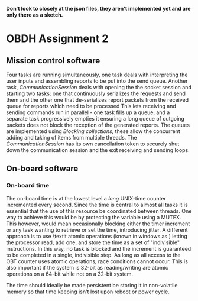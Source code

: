 **Don't look to closely at the json files, they aren't implemented yet and are only there as a sketch.**
# OBDH Assignment 2
## Mission control software

Four tasks are running simultaneously, one task deals with interpreting the user inputs and assembling reports to be put into the send queue. 
Another task, _CommunicationSession_ deals with opening the the socket session and starting two tasks:  one that continuously serializes the requests and send them and the other one that de-serializes report packets from the received queue for reports which need to be processed This lets receiving and sending commands run in parallel -  one task fills up a queue, and a separate task progressively empties it ensuring a long queue of outgoing packets does not block the reception of the generated reports. The queues are implemented using _Blocking collections_, these allow the concurrent adding and taking of items from multiple threads. The _CommunicationSession_ has its own cancellation token to securely shut down the communication session and the exit receiving and sending loops. 

## On-board software
### On-board time

The on-board time is at the lowest level a _long_  UNIX-time counter incremented every second. Since the time is central to almost all tasks it is essential that the use of this resource be coordinated between threads. One way to achieve this would be by protecting the variable using a MUTEX. This however, would mean occasionally blocking either the timer increment or any task wanting to retrieve or set the time, introducing jitter. A different approach is to use \textit atomic operations  (known in windows as ) letting the processor read, add one, and store the time as a set of "indivisible" instructions. In this way, no task is blocked and the increment is guaranteed to be completed in a single, indivisible step. As long as all access to the OBT counter uses atomic operations, race conditions cannot occur. This is also important if the system is 32-bit as reading/writing are atomic operations on a 64-bit while not on a 32-bit system.  

The time should ideally be made persistent be storing it in non-volatile memory so that time keeping isn't lost upon reboot or power cycle.
